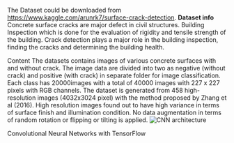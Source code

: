 The Dataset could be downloaded from https://www.kaggle.com/arunrk7/surface-crack-detection.
**Dataset info**
Concrete surface cracks are major defect in civil structures. Building Inspection which is done for the evaluation of rigidity and tensile strength of the building. Crack detection plays a major role in the building inspection, finding the cracks and determining the building health.

Content
The datasets contains images of various concrete surfaces with and without crack. The image data are divided into two as negative (without crack) and positive (with crack) in separate folder for image classification. Each class has 20000images with a total of 40000 images with 227 x 227 pixels with RGB channels. The dataset is generated from 458 high-resolution images (4032x3024 pixel) with the method proposed by Zhang et al (2016). High resolution images found out to have high variance in terms of surface finish and illumination condition. No data augmentation in terms of random rotation or flipping or tilting is applied.
![CNN architecture](https://user-images.githubusercontent.com/50455870/132298053-51482b6c-7c9e-4216-a88f-4cd12d39b2ef.gif)



Convolutional Neural Networks with TensorFlow
